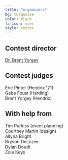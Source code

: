```yaml
---
title: "organizers"
bg: turquoise
color: black
fa-icon: user
style: center
---
```


## Contest director

[Dr. Brent Yorgey](mailto:yorgey@hendrix.edu)

## Contest judges

Eric Pinter (Hendrix '21)  
Gabe Foust (Harding)  
Brent Yorgey (Hendrix)

## With help from

Tim Purkiss (event planning)  
Courtney Martin (design)  
Allyna Bright  
Bryson DeLozier  
Dylan Doudt  
Zoie Keys
